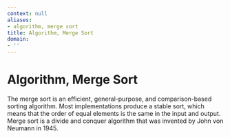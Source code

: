 ```yaml
---
context: null
aliases:
- algorithm, merge sort
title: Algorithm, Merge Sort
domain:
- ''
---
```


# Algorithm, Merge Sort

The merge sort is an efficient, general-purpose, and comparison-based sorting algorithm. Most implementations produce a stable sort, which means that the order of equal elements is the same in the input and output. Merge sort is a divide and conquer algorithm that was invented by John von Neumann in 1945.
